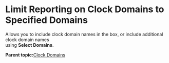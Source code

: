 # Limit Reporting on Clock Domains to Specified Domains

Allows you to include clock domain names in the box, or include additional clock domain names<br /> using **Select Domains**.

**Parent topic:**[Clock Domains](GUID-B8ACE9D1-5014-41C1-B095-C90D41B78559.md)

